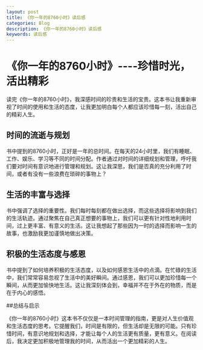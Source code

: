 ```yaml
---
layout: post
title: 《你一年的8760小时》读后感
categories: Blog
description: 《你一年的8760小时》读后感
keywords: 读后感
---
```


# 《你一年的8760小时》----珍惜时光，活出精彩

读完《你一年的8760小时》，我深感时间的珍贵和生活的宝贵。这本书让我重新审视了时间的使用和生活的态度，让我更加明白每个人都应该珍惜每一刻，活出自己的精彩人生。

## 时间的流逝与规划

书中提到的8760小时，正好是一年的总时间。在每天的24小时里，我们有睡眠、工作、娱乐、学习等不同的时间分配。作者通过对时间的详细规划和管理，呼吁我们要对时间有意识地进行管理和规划。这让我深思，我们是否真的充分利用了时间，或者有没有一些浪费在琐碎的事物上？

## 生活的丰富与选择

书中强调了选择的重要性。我们每时每刻都在做出选择，而这些选择将影响到我们的生活轨迹。通过聚焦在自己真正想要的事物上，我们可以更有针对性地利用时间，过上更丰富、有意义的生活。这让我想起了那些因为一时的选择而影响一生的故事，也激励我更加谨慎地做出决策。

## 积极的生活态度与感恩

书中提到了如何培养积极的生活态度，以及如何感恩生活中的点滴。在忙碌的生活中，我们常常容易忽视了生活中的美好瞬间。通过感恩，我们可以更加珍惜每一个瞬间，从而更加愉快地生活。这让我深刻体会到，幸福并不在于外在的物质，而是在于内心的感悟。

##总结与启示

《你一年的8760小时》这本书不仅仅是一本时间管理的指南，更是对人生价值观和生活态度的思考。它提醒我们，时间是有限的，但生活却是无限的可能。只有珍惜时间，有意识地规划和选择，才能让每个人的生活更有质量，更有意义。在阅读后，我决定更加积极地管理我的时间，从而活出一个更加精彩的人生。

